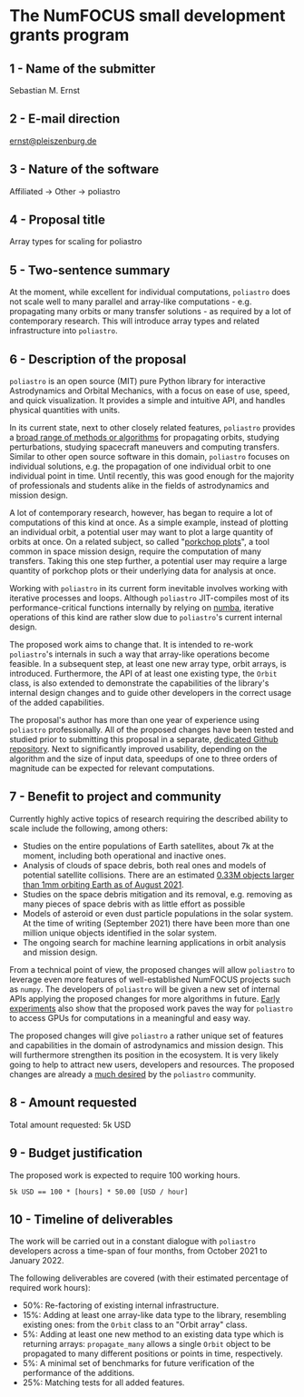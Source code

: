 The NumFOCUS small development grants program
=============================================

1 - Name of the submitter
---------------------

Sebastian M. Ernst


2 - E-mail direction
--------------------

ernst@pleiszenburg.de


3 - Nature of the software
--------------------------

Affiliated -> Other -> poliastro


4 - Proposal title
------------------

Array types for scaling for poliastro


5 - Two-sentence summary
------------------------

At the moment, while excellent for individual computations, `poliastro` does not scale well to many parallel and array-like computations - e.g. propagating many orbits or many transfer solutions - as required by a lot of contemporary research. This will introduce array types and related infrastructure into `poliastro`.


6 - Description of the proposal
-------------------------------

`poliastro` is an open source (MIT) pure Python library for interactive Astrodynamics and Orbital Mechanics, with a focus on ease of use, speed, and quick visualization. It provides a simple and intuitive API, and handles physical quantities with units.

In its current state, next to other closely related features, `poliastro` provides a [broad range of methods or algorithms](https://docs.poliastro.space/en/stable/quickstart.html) for propagating orbits, studying perturbations, studying spacecraft maneuvers and computing transfers. Similar to other open source software in this domain, `poliastro` focuses on individual solutions, e.g. the propagation of one individual orbit to one individual point in time. Until recently, this was good enough for the majority of professionals and students alike in the fields of astrodynamics and mission design.

A lot of contemporary research, however, has began to require a lot of computations of this kind at once. As a simple example, instead of plotting an individual orbit, a potential user may want to plot a large quantity of orbits at once. On a related subject, so called "[porkchop plots](https://docs.poliastro.space/en/stable/examples/Porkchops%20with%20poliastro.html)", a tool common in space mission design, require the computation of many transfers. Taking this one step further, a potential user may require a large quantity of porkchop plots or their underlying data for analysis at once.

Working with `poliastro` in its current form inevitable involves working with iterative processes and loops. Although `poliastro` JIT-compiles most of its performance-critical functions internally by relying on [numba](https://numba.pydata.org/), iterative operations of this kind are rather slow due to `poliastro`'s current internal design.

The proposed work aims to change that. It is intended to re-work `poliastro`'s internals in such a way that array-like operations become feasible. In a subsequent step, at least one new array type, orbit arrays, is introduced. Furthermore, the API of at least one existing type, the `Orbit` class, is also extended to demonstrate the capabilities of the library's internal design changes and to guide other developers in the correct usage of the added capabilities.

The proposal's author has more than one year of experience using `poliastro` professionally. All of the proposed changes have been tested and studied prior to submitting this proposal in a separate, [dedicated Github repository](https://github.com/pleiszenburg/bulk_lambert). Next to significantly improved usability, depending on the algorithm and the size of input data, speedups of one to three orders of magnitude can be expected for relevant computations.

7 - Benefit to project and community
-------------------------------------

Currently highly active topics of research requiring the described ability to scale include the following, among others:

- Studies on the entire populations of Earth satellites, about 7k at the moment, including both operational and inactive ones.
- Analysis of clouds of space debris, both real ones and models of potential satellite collisions. There are an estimated [0.33M objects larger than 1mm orbiting Earth as of August 2021](https://www.esa.int/Safety_Security/Space_Debris/Space_debris_by_the_numbers).
- Studies on the space debris mitigation and its removal, e.g. removing as many pieces of space debris with as little effort as possible
- Models of asteroid or even dust particle populations in the solar system. At the time of writing (September 2021) there have been more than one million unique objects identified in the solar system.
- The ongoing search for machine learning applications in orbit analysis and mission design.

From a technical point of view, the proposed changes will allow `poliastro` to leverage even more features of well-established NumFOCUS projects such as `numpy`. The developers of `poliastro` will be given a new set of internal APIs applying the proposed changes for more algorithms in future. [Early experiments](https://github.com/pleiszenburg/bulk_lambert/tree/master/bulk_lambert/cuda) also show that the proposed work paves the way for `poliastro` to access GPUs for computations in a meaningful and easy way.

The proposed changes will give `poliastro` a rather unique set of features and capabilities in the domain of astrodynamics and mission design. This will furthermore strengthen its position in the ecosystem. It is very likely going to help to attract new users, developers and resources. The proposed changes are already a [much desired](https://github.com/poliastro/poliastro/issues/1008) by the `poliastro` community.


8 - Amount requested
--------------------

Total amount requested: 5k USD


9 - Budget justification
------------------------

The proposed work is expected to require 100 working hours.

`5k USD == 100 * [hours] * 50.00 [USD / hour]`


10 - Timeline of deliverables
-----------------------------

The work will be carried out in a constant dialogue with `poliastro` developers across a time-span of four months, from October 2021 to January 2022.

The following deliverables are covered (with their estimated percentage of required work hours):

* 50%: Re-factoring of existing internal infrastructure.
* 15%: Adding at least one array-like data type to the library, resembling existing ones: from the `Orbit` class to an "Orbit array" class.
* 5%: Adding at least one new method to an existing data type which is returning arrays: `propagate_many` allows a single `Orbit` object to be propagated to many different positions or points in time, respectively.
* 5%: A minimal set of benchmarks for future verification of the performance of the additions.
* 25%: Matching tests for all added features.
